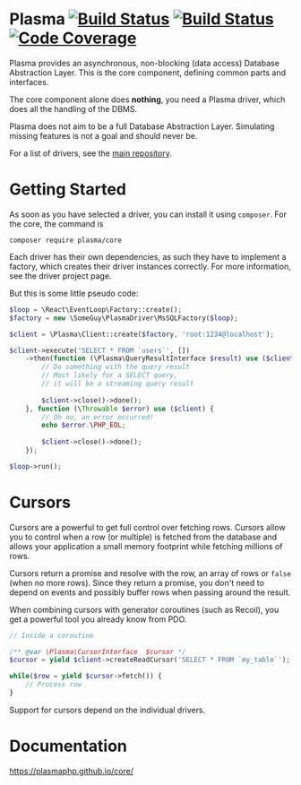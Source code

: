 # Plasma [![Build Status](https://travis-ci.org/PlasmaPHP/core.svg?branch=master)](https://travis-ci.org/PlasmaPHP/core) [![Build Status](https://scrutinizer-ci.com/g/PlasmaPHP/core/badges/build.png?b=master)](https://scrutinizer-ci.com/g/PlasmaPHP/core/build-status/master) [![Code Coverage](https://scrutinizer-ci.com/g/PlasmaPHP/core/badges/coverage.png?b=master)](https://scrutinizer-ci.com/g/PlasmaPHP/core/?branch=master)

Plasma provides an asynchronous, non-blocking (data access) Database Abstraction Layer. This is the core component, defining common parts and interfaces.

The core component alone does __nothing__, you need a Plasma driver, which does all the handling of the DBMS.

Plasma does not aim to be a full Database Abstraction Layer. Simulating missing features is not a goal and should never be.

For a list of drivers, see the [main repository](https://github.com/PlasmaPHP/plasma).

# Getting Started
As soon as you have selected a driver, you can install it using `composer`. For the core, the command is

```
composer require plasma/core
```

Each driver has their own dependencies, as such they have to implement a factory, which creates their driver instances correctly. For more information, see the driver project page.

But this is some little pseudo code:

```php
$loop = \React\EventLoop\Factory::create();
$factory = new \SomeGuy\PlasmaDriver\MsSQLFactory($loop);

$client = \Plasma\Client::create($factory, 'root:1234@localhost');

$client->execute('SELECT * FROM `users`', [])
    ->then(function (\Plasma\QueryResultInterface $result) use ($client) {
        // Do something with the query result
        // Most likely for a SELECT query,
        // it will be a streaming query result
        
        $client->close()->done();
    }, function (\Throwable $error) use ($client) {
        // Oh no, an error occurred!
        echo $error.\PHP_EOL;
        
        $client->close()->done();
    });

$loop->run();
```

# Cursors
Cursors are a powerful to get full control over fetching rows.
Cursors allow you to control when a row (or multiple) is fetched from the database and allows your application a small memory footprint while fetching millions of rows.

Cursors return a promise and resolve with the row, an array of rows or `false` (when no more rows).
Since they return a promise, you don't need to depend on events and possibly buffer rows when passing around the result.

When combining cursors with generator coroutines (such as Recoil), you get a powerful tool you already know from PDO.

```php
// Inside a coroutine

/** @var \Plasma\CursorInterface  $cursor */
$cursor = yield $client->createReadCursor('SELECT * FROM `my_table`');

while($row = yield $cursor->fetch()) {
    // Process row
}
```

Support for cursors depend on the individual drivers.

# Documentation
https://plasmaphp.github.io/core/
